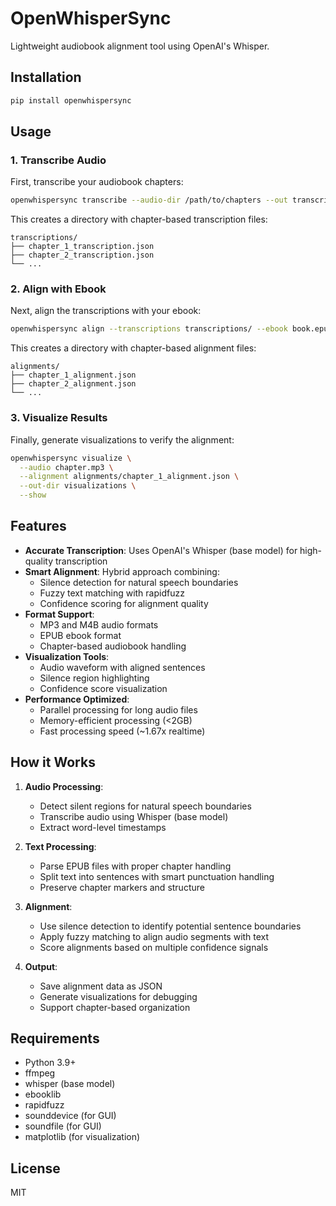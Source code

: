 # OpenWhisperSync

Lightweight audiobook alignment tool using OpenAI's Whisper.

## Installation

```bash
pip install openwhispersync
```

## Usage

### 1. Transcribe Audio
First, transcribe your audiobook chapters:

```bash
openwhispersync transcribe --audio-dir /path/to/chapters --out transcriptions/
```

This creates a directory with chapter-based transcription files:
```
transcriptions/
├── chapter_1_transcription.json
├── chapter_2_transcription.json
└── ...
```

### 2. Align with Ebook
Next, align the transcriptions with your ebook:

```bash
openwhispersync align --transcriptions transcriptions/ --ebook book.epub --out-dir alignments/
```

This creates a directory with chapter-based alignment files:
```
alignments/
├── chapter_1_alignment.json
├── chapter_2_alignment.json
└── ...
```

### 3. Visualize Results
Finally, generate visualizations to verify the alignment:

```bash
openwhispersync visualize \
  --audio chapter.mp3 \
  --alignment alignments/chapter_1_alignment.json \
  --out-dir visualizations \
  --show
```

## Features

- **Accurate Transcription**: Uses OpenAI's Whisper (base model) for high-quality transcription
- **Smart Alignment**: Hybrid approach combining:
  - Silence detection for natural speech boundaries
  - Fuzzy text matching with rapidfuzz
  - Confidence scoring for alignment quality
- **Format Support**:
  - MP3 and M4B audio formats
  - EPUB ebook format
  - Chapter-based audiobook handling
- **Visualization Tools**:
  - Audio waveform with aligned sentences
  - Silence region highlighting
  - Confidence score visualization
- **Performance Optimized**:
  - Parallel processing for long audio files
  - Memory-efficient processing (<2GB)
  - Fast processing speed (~1.67x realtime)

## How it Works

1. **Audio Processing**:
   - Detect silent regions for natural speech boundaries
   - Transcribe audio using Whisper (base model)
   - Extract word-level timestamps

2. **Text Processing**:
   - Parse EPUB files with proper chapter handling
   - Split text into sentences with smart punctuation handling
   - Preserve chapter markers and structure

3. **Alignment**:
   - Use silence detection to identify potential sentence boundaries
   - Apply fuzzy matching to align audio segments with text
   - Score alignments based on multiple confidence signals

4. **Output**:
   - Save alignment data as JSON
   - Generate visualizations for debugging
   - Support chapter-based organization

## Requirements

- Python 3.9+
- ffmpeg
- whisper (base model)
- ebooklib
- rapidfuzz
- sounddevice (for GUI)
- soundfile (for GUI)
- matplotlib (for visualization)

## License

MIT